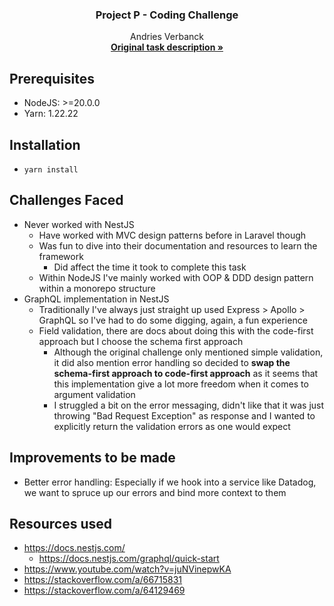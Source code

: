<div align="center">
  <h3 align="center">Project P - Coding Challenge</h3>

  <p align="center">
    Andries Verbanck
    <br />
    <a href="https://github.com/the-project-b/backend-coding-challenge/tree/main"><strong>Original task description »</strong></a>
  </p>
</div>

## Prerequisites

- NodeJS: >=20.0.0
- Yarn: 1.22.22

## Installation

- `yarn install`

## Challenges Faced

- Never worked with NestJS
  - Have worked with MVC design patterns before in Laravel though
  - Was fun to dive into their documentation and resources to learn the framework
    - Did affect the time it took to complete this task
  - Within NodeJS I've mainly worked with OOP & DDD design pattern within a monorepo structure
- GraphQL implementation in NestJS
  - Traditionally I've always just straight up used Express > Apollo > GraphQL so I've had to do some digging, again, a fun experience
  - Field validation, there are docs about doing this with the code-first approach but I choose the schema first approach
    - Although the original challenge only mentioned simple validation, it did also mention error handling so decided to **swap the schema-first approach to code-first approach** as it seems that this implementation give a lot more freedom when it comes to argument validation
    - I struggled a bit on the error messaging, didn't like that it was just throwing "Bad Request Exception" as response and I wanted to explicitly return the validation errors as one would expect

## Improvements to be made

- Better error handling: Especially if we hook into a service like Datadog, we want to spruce up our errors and bind more context to them

## Resources used

- https://docs.nestjs.com/
  - https://docs.nestjs.com/graphql/quick-start
- https://www.youtube.com/watch?v=juNVinepwKA
- https://stackoverflow.com/a/66715831
- https://stackoverflow.com/a/64129469